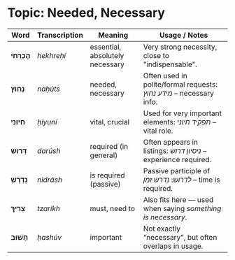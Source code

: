 # Topic: Needed, Necessary

| **Word**      | **Transcription** | **Meaning**                     | **Usage / Notes**                                                   |
| ------------- | ----------------- | ------------------------------- | ------------------------------------------------------------------- |
| **הֶכְרֵחִי** | *hekhreḥí*        | essential, absolutely necessary | Very strong necessity, close to "indispensable".                    |
| **נָחוּץ**    | *naḥúts*          | needed, necessary               | Often used in polite/formal requests: *מידע נחוץ* – necessary info. |
| **חִיוּנִי**  | *ḥiyuní*          | vital, crucial                  | Used for very important elements: *תפקיד חיוני* – vital role.       |
| **דָּרוּשׁ**  | *darúsh*          | required (in general)           | Often appears in listings: *ניסיון דרוש* – experience required.     |
| **נִדְרָשׁ**  | *nidrásh*         | is required (passive)           | Passive participle of *לדרוש*: *נדרש זמן* – time is required.       |
| **צָרִיךְ**   | *tzaríkh*         | must, need to                   | Also fits here — used when saying *something is necessary*.         |
| **חָשׁוּב**   | *ḥashúv*          | important                       | Not exactly “necessary”, but often overlaps in usage.               |
